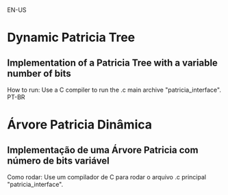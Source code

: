 EN-US
# Dynamic Patricia Tree

## Implementation of a Patricia Tree with a variable number of bits

How to run:
Use a C compiler to run the .c main archive "patricia_interface".
<br>
PT-BR
# Árvore Patricia Dinâmica

## Implementação de uma Árvore Patricia com número de bits variável

Como rodar:
Use um compilador de C para rodar o arquivo .c principal "patricia_interface".
